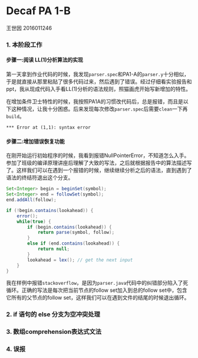 # Decaf PA 1-B

王世因 2016011246

### 1. 本阶段工作

#### 步骤一:阅读 LL(1)分析算法的实现

第一天拿到作业代码的时候，我发现`parser.spec`和PA1-A的`parser.y`十分相似，于是就直接从那里粘贴了很多代码过来，然后遇到了错误。经过仔细看实验报告和ppt，我从现成代码入手看LL(1)分析的语法规则，照猫画虎开始写新增加的特性。

在增加条件卫士特性的时候，我按照PA1A的习惯改代码后，总是报错，而且是以下这种情况，让我十分困惑。后来发现每次修改`parser.spec`后需要`clean`一下再`build`。

```
*** Error at (1,1): syntax error
```

#### 步骤二:增加错误恢复功能

在刚开始运行初始程序的时候，我看到报错NullPointerError，不知道怎么入手。参加了班级的编译原理讲座后理解了大致的写法，之后就根据报告中的算法描述写了。这样我们可以在遇到一个报错的时候，继续继续分析之后的语法，直到遇到了语法的终结符退出这个分支。

```java
Set<Integer> begin = beginSet(symbol);
Set<Integer> end = followSet(symbol);
end.addAll(follow);

if (!begin.contains(lookahead)) {
    error();
    while(true) {
        if (begin.contains(lookahead)) {
            return parse(symbol, follow);
        }
        else if (end.contains(lookahead)) {
            return null;
        }
        lookahead = lex(); // get the next input
    }
}
```

我在样例中报错`stackoverflow`，是因为`parser.java`代码中的纠错部分陷入了死循环。正确的写法是每次把当前节点的follow set加入到总的follow set中，包含它所有的父节点的follow set，这样我们可以在遇到文件的结尾的时候退出循环。

### 2.  if 语句的 else 分支为空冲突处理

### 3. 数组comprehension表达式文法

### 4. 误报